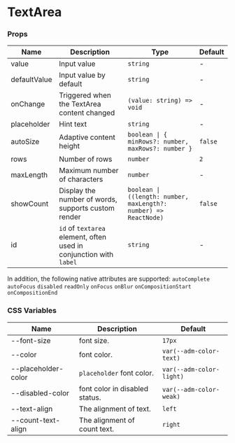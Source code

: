 # TextArea

<code src="./demos/demo1.tsx"></code>

### Props

| Name         | Description                                                        | Type                                                             | Default |
| ------------ | ------------------------------------------------------------------ | ---------------------------------------------------------------- | ------- |
| value        | Input value                                                        | `string`                                                         | -       |
| defaultValue | Input value by default                                             | `string`                                                         | -       |
| onChange     | Triggered when the TextArea content changed                        | `(value: string) => void`                                        | -       |
| placeholder  | Hint text                                                          | `string`                                                         | -       |
| autoSize     | Adaptive content height                                            | `boolean \| { minRows?: number, maxRows?: number }`              | `false` |
| rows         | Number of rows                                                     | `number`                                                         | `2`     |
| maxLength    | Maximum number of characters                                       | `number`                                                         | -       |
| showCount    | Display the number of words, supports custom render                | `boolean \| ((length: number, maxLength?: number) => ReactNode)` | `false` |
| id           | `id` of `textarea` element, often used in conjunction with `label` | `string`                                                         | -       |

In addition, the following native attributes are supported: `autoComplete` `autoFocus` `disabled` `readOnly` `onFocus` `onBlur` `onCompositionStart` `onCompositionEnd`

### CSS Variables

| Name                | Description                    | Default                  |
| ------------------- | ------------------------------ | ------------------------ |
| --font-size         | font size.                     | `17px`                   |
| --color             | font color.                    | `var(--adm-color-text)`  |
| --placeholder-color | `placeholder` font color.      | `var(--adm-color-light)` |
| --disabled-color    | font color in disabled status. | `var(--adm-color-weak)`  |
| --text-align        | The alignment of text.         | `left`                   |
| --count-text-align  | The alignment of count text.   | `right`                  |
